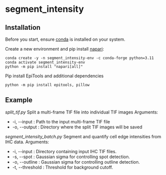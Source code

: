 # **segment_intensity**

## Installation
Before you start, ensure [conda](https://conda.io/projects/conda/en/latest/user-guide/install/index.html) is installed on your system.

Create a new environment and pip install [napari](https://napari.org/stable/tutorials/fundamentals/installation.html#installation):
```
conda create -y -n segment_intensity-env -c conda-forge python=3.11
conda activate segment_intensity-env
python -m pip install "napari[all]"
```

Pip install EpiTools and additional dependencies
```
python -m pip install epitools, pillow
```

## Example
*split_tif.py*
Split a multi-frame TIF file into individual TIF images
Arguments:
* -i, --input : Path to the input multi-frame TIF file
* -o, --output : Directory where the split TIF images will be saved

*segment_intensity_batch.py*
Segment and quantify cell edge intensities from IHC data.
Arguments:
* -i, --input : Directory containing input IHC TIF files.
* -s, --spot : Gaussian sigma for controlling spot detection.
* -o, --outline : Gaussian sigma for controlling outline detection.
* -t, --threshold : Threshold for background cutoff.

